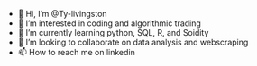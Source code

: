 - 👋 Hi, I’m @Ty-livingston
- 👀 I’m interested in coding and algorithmic trading
- 🌱 I’m currently learning python, SQL, R, and Soidity
- 💞️ I’m looking to collaborate on data analysis and webscraping
- 📫 How to reach me on linkedin

<!---
Ty-livingston/Ty-livingston is a ✨ special ✨ repository because its `README.md` (this file) appears on your GitHub profile.
You can click the Preview link to take a look at your changes.
--->
